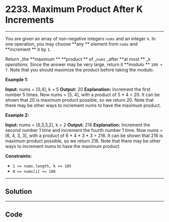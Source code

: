 # 2233. Maximum Product After K Increments

---

You are given an array of non-negative integers `nums` and an integer `k`. In one operation, you may choose **any ** element from `nums` and **increment ** it by `1`.

Return _the **maximum ** **product ** of _`nums` _after **at most ** _`k` _operations._ Since the answer may be very large, return it **modulo ** `109 + 7`. Note that you should maximize the product before taking the modulo. 

 

**Example 1:**


**Input:** nums = [0,4], k = 5
**Output:** 20
**Explanation:** Increment the first number 5 times.
Now nums = [5, 4], with a product of 5 * 4 = 20.
It can be shown that 20 is maximum product possible, so we return 20.
Note that there may be other ways to increment nums to have the maximum product.


**Example 2:**


**Input:** nums = [6,3,3,2], k = 2
**Output:** 216
**Explanation:** Increment the second number 1 time and increment the fourth number 1 time.
Now nums = [6, 4, 3, 3], with a product of 6 * 4 * 3 * 3 = 216.
It can be shown that 216 is maximum product possible, so we return 216.
Note that there may be other ways to increment nums to have the maximum product.


 

**Constraints:**

  * `1 <= nums.length, k <= 105`
  * `0 <= nums[i] <= 106`

---

## Solution



---

## Code
```python


```
